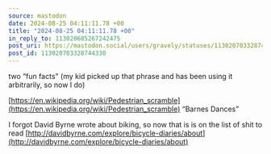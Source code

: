```yaml
---
source: mastodon
date: 2024-08-25 04:11:11.78 +00
title: "2024-08-25 04:11:11.78 +00"
in_reply_to: 113020685267242475
post_uri: https://mastodon.social/users/gravely/statuses/113020703328744330
post_id: 113020703328744330
---
```

two “fun facts" (my kid picked up that phrase and has been using it arbitrarily, so now I do)

[https://en.wikipedia.org/wiki/Pedestrian_scramble](https://en.wikipedia.org/wiki/Pedestrian_scramble) “Barnes Dances”

I forgot David Byrne wrote about biking, so now that is is on the list of shit to read [http://davidbyrne.com/explore/bicycle-diaries/about](http://davidbyrne.com/explore/bicycle-diaries/about)


